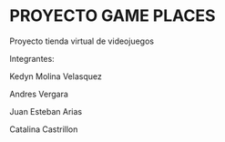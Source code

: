 # PROYECTO GAME PLACES
Proyecto tienda virtual de videojuegos

Integrantes:

Kedyn Molina Velasquez

Andres Vergara

Juan Esteban Arias

Catalina Castrillon
